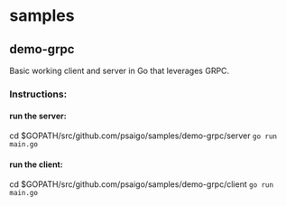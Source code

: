 # samples

## demo-grpc
Basic working client and server in Go that leverages GRPC.

### Instructions:

#### run the server:
cd $GOPATH/src/github.com/psaigo/samples/demo-grpc/server
`go run main.go`

#### run the client:
cd $GOPATH/src/github.com/psaigo/samples/demo-grpc/client
`go run main.go`
